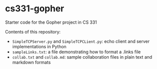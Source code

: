 # cs331-gopher
Starter code for the Gopher project in CS 331

Contents of this repository:

- `SimpleTCPServer.py` and `SimpleTCPCLient.py`: echo client and server implementations in Python
- `sampleLinks.txt`: a file demonstrating how to format a .links file
- `collab.txt` and `collab.md`: sample collaboration files in plain text and markdown formats
